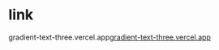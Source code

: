 # link
gradient-text-three.vercel.app[gradient-text-three.vercel.app](https://gradient-text-three.vercel.app)


